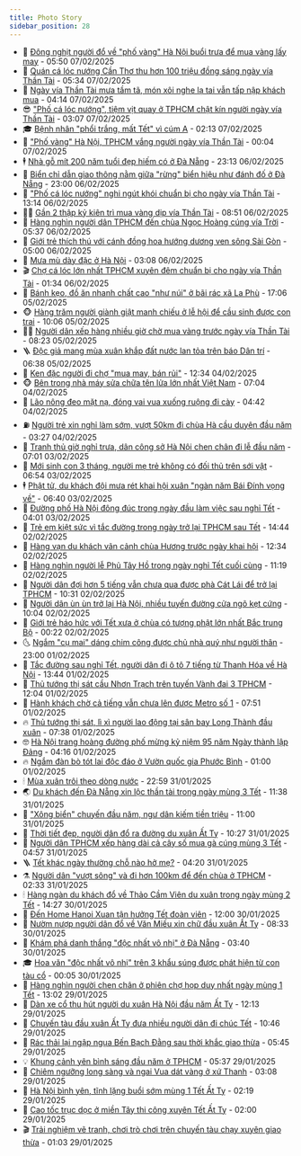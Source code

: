 ```yaml
---
title: Photo Story
sidebar_position: 28
---
```


<!-- dantri-photo-story:START -->
- 💪 [Đông nghịt người đổ về &quot;phố vàng&quot; Hà Nội buổi trưa để mua vàng lấy may](https://dantri.com.vn/kinh-doanh/dong-nghit-nguoi-do-ve-pho-vang-ha-noi-buoi-trua-de-mua-vang-lay-may-20250207121625571.htm) - 05:50 07/02/2025
- 🧰 [Quán cá lóc nướng Cần Thơ thu hơn 100 triệu đồng sáng ngày vía Thần Tài](https://dantri.com.vn/kinh-doanh/quan-ca-loc-nuong-can-tho-thu-hon-100-trieu-dong-sang-ngay-via-than-tai-20250207095623250.htm) - 05:34 07/02/2025
- 🧰 [Ngày vía Thần Tài mưa tầm tã, món xôi nghe lạ tai vẫn tấp nập khách mua](https://dantri.com.vn/lao-dong-viec-lam/ngay-via-than-tai-mua-tam-ta-mon-xoi-nghe-la-tai-van-tap-nap-khach-mua-20250207105933966.htm) - 04:14 07/02/2025
- 😎 [&quot;Phố cá lóc nướng&quot;, tiệm vịt quay ở TPHCM chật kín người ngày vía Thần Tài](https://dantri.com.vn/kinh-doanh/pho-ca-loc-nuong-tiem-vit-quay-o-tphcm-chat-kin-nguoi-ngay-via-than-tai-20250207065749001.htm) - 03:07 07/02/2025
- 🎓 [Bệnh nhân &quot;phổi trắng, mất Tết&quot; vì cúm A](https://dantri.com.vn/suc-khoe/benh-nhan-phoi-trang-mat-tet-vi-cum-a-20250206172530495.htm) - 02:13 07/02/2025
- 🙉 [&quot;Phố vàng&quot; Hà Nội, TPHCM vắng người ngày vía Thần Tài](https://dantri.com.vn/kinh-doanh/pho-vang-ha-noi-tphcm-vang-nguoi-ngay-via-than-tai-20250207050426255.htm) - 00:04 07/02/2025
- 🕴 [Nhà gỗ mít 200 năm tuổi đẹp hiếm có ở Đà Nẵng](https://dantri.com.vn/doi-song/nha-go-mit-200-nam-tuoi-dep-hiem-co-o-da-nang-20250204210132834.htm) - 23:13 06/02/2025
- 🚀 [Biển chỉ dẫn giao thông nằm giữa &quot;rừng&quot; biển hiệu như đánh đố ở Đà Nẵng](https://dantri.com.vn/xa-hoi/bien-chi-dan-giao-thong-nam-giua-rung-bien-hieu-nhu-danh-do-o-da-nang-20250206170128411.htm) - 23:00 06/02/2025
- 🧰 [&quot;Phố cá lóc nướng&quot; nghi ngút khói chuẩn bị cho ngày vía Thần Tài](https://dantri.com.vn/xa-hoi/pho-ca-loc-nuong-nghi-ngut-khoi-chuan-bi-cho-ngay-via-than-tai-20250206181228951.htm) - 13:14 06/02/2025
- 🧑‍💻 [Gần 2 thập kỷ kiên trì mua vàng dịp vía Thần Tài](https://dantri.com.vn/kinh-doanh/gan-2-thap-ky-kien-tri-mua-vang-dip-via-than-tai-20250206155139698.htm) - 08:51 06/02/2025
- 🐎 [Hàng nghìn người dân TPHCM đến chùa Ngọc Hoàng cúng vía Trời](https://dantri.com.vn/xa-hoi/hang-nghin-nguoi-dan-tphcm-den-chua-ngoc-hoang-cung-via-troi-20250206120833913.htm) - 05:37 06/02/2025
- 💄 [Giới trẻ thích thú với cánh đồng hoa hướng dương ven sông Sài Gòn](https://dantri.com.vn/du-lich/gioi-tre-thich-thu-voi-canh-dong-hoa-huong-duong-ven-song-sai-gon-20250205160719070.htm) - 05:00 06/02/2025
- 🎃 [Mưa mù dày đặc ở Hà Nội](https://dantri.com.vn/xa-hoi/mua-mu-day-dac-o-ha-noi-20250206095532329.htm) - 03:08 06/02/2025
- 🎬 [Chợ cá lóc lớn nhất TPHCM xuyên đêm chuẩn bị cho ngày vía Thần Tài](https://dantri.com.vn/xa-hoi/cho-ca-loc-lon-nhat-tphcm-xuyen-dem-chuan-bi-cho-ngay-via-than-tai-20250206061337719.htm) - 01:34 06/02/2025
- 🧠 [Bánh kẹo, đồ ăn nhanh chất cao &quot;như núi&quot; ở bãi rác xã La Phù](https://dantri.com.vn/xa-hoi/banh-keo-do-an-nhanh-chat-cao-nhu-nui-o-bai-rac-xa-la-phu-20250205221929791.htm) - 17:06 05/02/2025
- 🐵 [Hàng trăm người giành giật manh chiếu ở lễ hội để cầu sinh được con trai](https://dantri.com.vn/xa-hoi/hang-tram-nguoi-gianh-giat-manh-chieu-o-le-hoi-de-cau-sinh-duoc-con-trai-20250205160028542.htm) - 10:06 05/02/2025
- 👨‍🏫 [Người dân xếp hàng nhiều giờ chờ mua vàng trước ngày vía Thần Tài](https://dantri.com.vn/kinh-doanh/nguoi-dan-xep-hang-nhieu-gio-cho-mua-vang-truoc-ngay-via-than-tai-20250205135156535.htm) - 08:23 05/02/2025
- 🪜 [Độc giả mang mùa xuân khắp đất nước lan tỏa trên báo Dân trí](https://dantri.com.vn/tet-2025/doc-gia-mang-mua-xuan-khap-dat-nuoc-lan-toa-tren-bao-dan-tri-20250205133630219.htm) - 06:38 05/02/2025
- 🤡 [Ken đặc người đi chợ &quot;mua may, bán rủi&quot;](https://dantri.com.vn/xa-hoi/ken-dac-nguoi-di-cho-mua-may-ban-rui-20250204182513730.htm) - 12:34 04/02/2025
- 🐵 [Bên trong nhà máy sửa chữa tên lửa lớn nhất Việt Nam](https://dantri.com.vn/xa-hoi/ben-trong-nha-may-sua-chua-ten-lua-lon-nhat-viet-nam-20250204094235892.htm) - 07:04 04/02/2025
- 🌈 [Lão nông đeo mặt nạ, đóng vai vua xuống ruộng đi cày](https://dantri.com.vn/xa-hoi/lao-nong-deo-mat-na-dong-vai-vua-xuong-ruong-di-cay-20250204112540464.htm) - 04:42 04/02/2025
- ⛽️ [Người trẻ xin nghỉ làm sớm, vượt 50km đi chùa Hà cầu duyên đầu năm](https://dantri.com.vn/doi-song/nguoi-tre-xin-nghi-lam-som-vuot-50km-di-chua-ha-cau-duyen-dau-nam-20250204091306338.htm) - 03:27 04/02/2025
- 🔭 [Tranh thủ giờ nghỉ trưa, dân công sở Hà Nội chen chân đi lễ đầu năm](https://dantri.com.vn/xa-hoi/tranh-thu-gio-nghi-trua-dan-cong-so-ha-noi-chen-chan-di-le-dau-nam-20250203134320349.htm) - 07:01 03/02/2025
- 🧰 [Mới sinh con 3 tháng, người mẹ trẻ không có đối thủ trên sới vật](https://dantri.com.vn/xa-hoi/moi-sinh-con-3-thang-nguoi-me-tre-khong-co-doi-thu-tren-soi-vat-20250203121949772.htm) - 06:54 03/02/2025
- 🕴 [Phật tử, du khách đội mưa rét khai hội xuân &quot;ngàn năm Bái Đính vọng về&quot;](https://dantri.com.vn/xa-hoi/phat-tu-du-khach-doi-mua-ret-khai-hoi-xuan-ngan-nam-bai-dinh-vong-ve-20250203125117189.htm) - 06:40 03/02/2025
- 🦆 [Đường phố Hà Nội đông đúc trong ngày đầu làm việc sau nghỉ Tết](https://dantri.com.vn/xa-hoi/duong-pho-ha-noi-dong-duc-trong-ngay-dau-lam-viec-sau-nghi-tet-20250203105442361.htm) - 04:01 03/02/2025
- 🦣 [Trẻ em kiệt sức vì tắc đường trong ngày trở lại TPHCM sau Tết](https://dantri.com.vn/xa-hoi/tre-em-kiet-suc-vi-tac-duong-trong-ngay-tro-lai-tphcm-sau-tet-20250202205102547.htm) - 14:44 02/02/2025
- 📝 [Hàng vạn du khách vãn cảnh chùa Hương trước ngày khai hội](https://dantri.com.vn/xa-hoi/hang-van-du-khach-van-canh-chua-huong-truoc-ngay-khai-hoi-20250202191009350.htm) - 12:34 02/02/2025
- 🗽 [Hàng nghìn người lễ Phủ Tây Hồ trong ngày nghỉ Tết cuối cùng](https://dantri.com.vn/du-lich/hang-nghin-nguoi-le-phu-tay-ho-trong-ngay-nghi-tet-cuoi-cung-20250202160445404.htm) - 11:19 02/02/2025
- 🦅 [Người dân đợi hơn 5 tiếng vẫn chưa qua được phà Cát Lái để trở lại TPHCM](https://dantri.com.vn/xa-hoi/nguoi-dan-doi-hon-5-tieng-van-chua-qua-duoc-pha-cat-lai-de-tro-lai-tphcm-20250202173059943.htm) - 10:31 02/02/2025
- 🤠 [Người dân ùn ùn trở lại Hà Nội, nhiều tuyến đường cửa ngõ kẹt cứng](https://dantri.com.vn/xa-hoi/nguoi-dan-un-un-tro-lai-ha-noi-nhieu-tuyen-duong-cua-ngo-ket-cung-20250202164724149.htm) - 10:04 02/02/2025
- 🥸 [Giới trẻ háo hức với Tết xưa ở chùa có tượng phật lớn nhất Bắc trung Bộ](https://dantri.com.vn/tet-2025/gioi-tre-hao-huc-voi-tet-xua-o-chua-co-tuong-phat-lon-nhat-bac-trung-bo-20250201154902297.htm) - 00:22 02/02/2025
- 🌜 [Ngắm &quot;cụ mai&quot; dáng chim công được chủ nhà quý như người thân](https://dantri.com.vn/tet-2025/ngam-cu-mai-dang-chim-cong-duoc-chu-nha-quy-nhu-nguoi-than-20250131160859938.htm) - 23:00 01/02/2025
- 👺 [Tắc đường sau nghỉ Tết, người dân đi ô tô 7 tiếng từ Thanh Hóa về Hà Nội](https://dantri.com.vn/xa-hoi/tac-duong-sau-nghi-tet-nguoi-dan-di-o-to-7-tieng-tu-thanh-hoa-ve-ha-noi-20250201202331277.htm) - 13:44 01/02/2025
- 🌈 [Thủ tướng thị sát cầu Nhơn Trạch trên tuyến Vành đai 3 TPHCM](https://dantri.com.vn/xa-hoi/thu-tuong-thi-sat-cau-nhon-trach-tren-tuyen-vanh-dai-3-tphcm-20250201180455329.htm) - 12:04 01/02/2025
- 👹 [Hành khách chờ cả tiếng vẫn chưa lên được Metro số 1](https://dantri.com.vn/xa-hoi/hanh-khach-cho-ca-tieng-van-chua-len-duoc-metro-so-1-20250201142557435.htm) - 07:51 01/02/2025
- 🔥 [Thủ tướng thị sát, lì xì người lao động tại sân bay Long Thành đầu xuân](https://dantri.com.vn/xa-hoi/thu-tuong-thi-sat-li-xi-nguoi-lao-dong-tai-san-bay-long-thanh-dau-xuan-20250201140940820.htm) - 07:38 01/02/2025
- 🤓 [Hà Nội trang hoàng đường phố mừng kỷ niệm 95 năm Ngày thành lập Đảng](https://dantri.com.vn/xa-hoi/ha-noi-trang-hoang-duong-pho-mung-ky-niem-95-nam-ngay-thanh-lap-dang-20250201100757508.htm) - 04:16 01/02/2025
- 🔥 [Ngắm đàn bò tót lai độc đáo ở Vườn quốc gia Phước Bình](https://dantri.com.vn/xa-hoi/ngam-dan-bo-tot-lai-doc-dao-o-vuon-quoc-gia-phuoc-binh-20250128140259000.htm) - 01:00 01/02/2025
- 🕯 [Mùa xuân trôi theo dòng nước](https://dantri.com.vn/tet-2025/mua-xuan-troi-theo-dong-nuoc-20250201015952879.htm) - 22:59 31/01/2025
- 🌏 [Du khách đến Đà Nẵng xin lộc thần tài trong ngày mùng 3 Tết](https://dantri.com.vn/xa-hoi/du-khach-den-da-nang-xin-loc-than-tai-trong-ngay-mung-3-tet-20250131172752406.htm) - 11:38 31/01/2025
- 🎃 [&quot;Xông biển&quot; chuyến đầu năm, ngư dân kiếm tiền triệu](https://dantri.com.vn/xa-hoi/xong-bien-chuyen-dau-nam-ngu-dan-kiem-tien-trieu-20250131175314536.htm) - 11:00 31/01/2025
- 🐎 [Thời tiết đẹp, người dân đổ ra đường du xuân Ất Tỵ](https://dantri.com.vn/xa-hoi/thoi-tiet-dep-nguoi-dan-do-ra-duong-du-xuan-at-ty-20250131172005943.htm) - 10:27 31/01/2025
- 👺 [Người dân TPHCM xếp hàng dài cả cây số mua gà cúng mùng 3 Tết](https://dantri.com.vn/tet-2025/nguoi-dan-tphcm-xep-hang-dai-ca-cay-so-mua-ga-cung-mung-3-tet-20250131114225863.htm) - 04:57 31/01/2025
- 🪜 [Tết khác ngày thường chỗ nào hở mẹ?](https://dantri.com.vn/tet-2025/tet-khac-ngay-thuong-cho-nao-ho-me-20250131112032796.htm) - 04:20 31/01/2025
- ⚗️ [Người dân &quot;vượt sông&quot; và đi hơn 100km để đến chùa ở TPHCM](https://dantri.com.vn/tet-2025/nguoi-dan-vuot-song-va-di-hon-100km-de-den-chua-o-tphcm-20250131002259778.htm) - 02:33 31/01/2025
- 🕯 [Hàng ngàn du khách đổ về Thảo Cầm Viên du xuân trong ngày mùng 2 Tết](https://dantri.com.vn/tet-2025/hang-ngan-du-khach-do-ve-thao-cam-vien-du-xuan-trong-ngay-mung-2-tet-20250130164847757.htm) - 14:27 30/01/2025
- 📝 [Đến Home Hanoi Xuan tận hưởng Tết đoàn viên](https://dantri.com.vn/xa-hoi/den-home-hanoi-xuan-tan-huong-tet-doan-vien-20250130184721853.htm) - 12:00 30/01/2025
- 🌊 [Nườm nượp người dân đổ về Văn Miếu xin chữ đầu xuân Ất Tỵ](https://dantri.com.vn/xa-hoi/nuom-nuop-nguoi-dan-do-ve-van-mieu-xin-chu-dau-xuan-at-ty-20250130152310895.htm) - 08:33 30/01/2025
- 🌈 [Khám phá danh thắng &quot;độc nhất vô nhị&quot; ở Đà Nẵng](https://dantri.com.vn/tet-2025/kham-pha-danh-thang-doc-nhat-vo-nhi-o-da-nang-20250120134143724.htm) - 03:40 30/01/2025
- 🎓 [Hoa văn &quot;độc nhất vô nhị&quot; trên 3 khẩu súng được phát hiện từ con tàu cổ](https://dantri.com.vn/xa-hoi/hoa-van-doc-nhat-vo-nhi-tren-3-khau-sung-duoc-phat-hien-tu-con-tau-co-20250123235553243.htm) - 00:05 30/01/2025
- 💪 [Hàng nghìn người chen chân ở phiên chợ họp duy nhất ngày mùng 1 Tết](https://dantri.com.vn/tet-2025/hang-nghin-nguoi-chen-chan-o-phien-cho-hop-duy-nhat-ngay-mung-1-tet-20250129175357515.htm) - 13:02 29/01/2025
- 💃 [Dàn xe cổ thu hút người du xuân Hà Nội đầu năm Ất Tỵ](https://dantri.com.vn/o-to-xe-may/dan-xe-co-thu-hut-nguoi-du-xuan-ha-noi-dau-nam-at-ty-20250129115753728.htm) - 12:13 29/01/2025
- 🧰 [Chuyến tàu đầu xuân Ất Tỵ đưa nhiều người dân đi chúc Tết](https://dantri.com.vn/xa-hoi/chuyen-tau-dau-xuan-at-ty-dua-nhieu-nguoi-dan-di-chuc-tet-20250129160624851.htm) - 10:46 29/01/2025
- 🤠 [Rác thải lại ngập ngụa Bến Bạch Đằng sau thời khắc giao thừa](https://dantri.com.vn/xa-hoi/rac-thai-lai-ngap-ngua-ben-bach-dang-sau-thoi-khac-giao-thua-20250129080836534.htm) - 05:45 29/01/2025
- 💡 [Khung cảnh yên bình sáng đầu năm ở TPHCM](https://dantri.com.vn/tet-2025/khung-canh-yen-binh-sang-dau-nam-o-tphcm-20250129102659820.htm) - 05:37 29/01/2025
- 🌝 [Chiêm ngưỡng long sàng và ngai Vua dát vàng ở xứ Thanh](https://dantri.com.vn/xa-hoi/chiem-nguong-long-sang-va-ngai-vua-dat-vang-o-xu-thanh-20250122105208760.htm) - 03:08 29/01/2025
- 🦄 [Hà Nội bình yên, tĩnh lặng buổi sớm mùng 1 Tết Ất Tỵ](https://dantri.com.vn/xa-hoi/ha-noi-binh-yen-tinh-lang-buoi-som-mung-1-tet-at-ty-20250129090924018.htm) - 02:19 29/01/2025
- 🐻 [Cao tốc trục dọc ở miền Tây thi công xuyên Tết Ất Tỵ](https://dantri.com.vn/xa-hoi/cao-toc-truc-doc-o-mien-tay-thi-cong-xuyen-tet-at-ty-20250122205207192.htm) - 02:00 29/01/2025
- 🎬 [Trải nghiệm vẽ tranh, chơi trò chơi trên chuyến tàu chạy xuyên giao thừa](https://dantri.com.vn/du-lich/trai-nghiem-ve-tranh-choi-tro-choi-tren-chuyen-tau-chay-xuyen-giao-thua-20250129044026940.htm) - 01:03 29/01/2025<!-- dantri-photo-story:END -->

